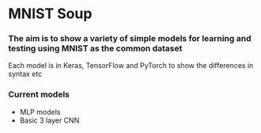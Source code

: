 # MNIST Soup

### The aim is to show a variety of simple models for learning and testing using MNIST as the common dataset

Each model is in Keras, TensorFlow and PyTorch to show the differences in syntax etc

### Current models
- MLP models
- Basic 3 layer CNN

